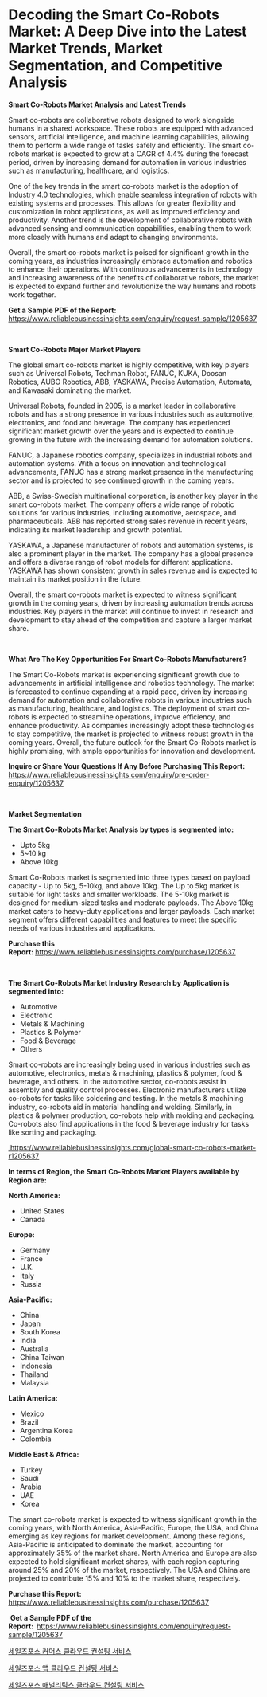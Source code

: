 <p><h1>Decoding the Smart Co-Robots Market: A Deep Dive into the Latest Market Trends, Market Segmentation, and Competitive Analysis</h1></p><p><strong>Smart Co-Robots Market Analysis and Latest Trends</strong></p>
<p><p>Smart co-robots are collaborative robots designed to work alongside humans in a shared workspace. These robots are equipped with advanced sensors, artificial intelligence, and machine learning capabilities, allowing them to perform a wide range of tasks safely and efficiently. The smart co-robots market is expected to grow at a CAGR of 4.4% during the forecast period, driven by increasing demand for automation in various industries such as manufacturing, healthcare, and logistics.</p><p>One of the key trends in the smart co-robots market is the adoption of Industry 4.0 technologies, which enable seamless integration of robots with existing systems and processes. This allows for greater flexibility and customization in robot applications, as well as improved efficiency and productivity. Another trend is the development of collaborative robots with advanced sensing and communication capabilities, enabling them to work more closely with humans and adapt to changing environments.</p><p>Overall, the smart co-robots market is poised for significant growth in the coming years, as industries increasingly embrace automation and robotics to enhance their operations. With continuous advancements in technology and increasing awareness of the benefits of collaborative robots, the market is expected to expand further and revolutionize the way humans and robots work together.</p></p>
<p><strong>Get a Sample PDF of the Report:&nbsp;</strong> <a href="https://www.reliablebusinessinsights.com/enquiry/request-sample/1205637">https://www.reliablebusinessinsights.com/enquiry/request-sample/1205637</a></p>
<p>&nbsp;</p>
<p><strong>Smart Co-Robots Major Market Players</strong></p>
<p><p>The global smart co-robots market is highly competitive, with key players such as Universal Robots, Techman Robot, FANUC, KUKA, Doosan Robotics, AUBO Robotics, ABB, YASKAWA, Precise Automation, Automata, and Kawasaki dominating the market. </p><p>Universal Robots, founded in 2005, is a market leader in collaborative robots and has a strong presence in various industries such as automotive, electronics, and food and beverage. The company has experienced significant market growth over the years and is expected to continue growing in the future with the increasing demand for automation solutions.</p><p>FANUC, a Japanese robotics company, specializes in industrial robots and automation systems. With a focus on innovation and technological advancements, FANUC has a strong market presence in the manufacturing sector and is projected to see continued growth in the coming years.</p><p>ABB, a Swiss-Swedish multinational corporation, is another key player in the smart co-robots market. The company offers a wide range of robotic solutions for various industries, including automotive, aerospace, and pharmaceuticals. ABB has reported strong sales revenue in recent years, indicating its market leadership and growth potential.</p><p>YASKAWA, a Japanese manufacturer of robots and automation systems, is also a prominent player in the market. The company has a global presence and offers a diverse range of robot models for different applications. YASKAWA has shown consistent growth in sales revenue and is expected to maintain its market position in the future.</p><p>Overall, the smart co-robots market is expected to witness significant growth in the coming years, driven by increasing automation trends across industries. Key players in the market will continue to invest in research and development to stay ahead of the competition and capture a larger market share.</p></p>
<p>&nbsp;</p>
<p><strong>What Are The Key Opportunities For Smart Co-Robots Manufacturers?</strong></p>
<p><p>The Smart Co-Robots market is experiencing significant growth due to advancements in artificial intelligence and robotics technology. The market is forecasted to continue expanding at a rapid pace, driven by increasing demand for automation and collaborative robots in various industries such as manufacturing, healthcare, and logistics. The deployment of smart co-robots is expected to streamline operations, improve efficiency, and enhance productivity. As companies increasingly adopt these technologies to stay competitive, the market is projected to witness robust growth in the coming years. Overall, the future outlook for the Smart Co-Robots market is highly promising, with ample opportunities for innovation and development.</p></p>
<p><strong>Inquire or Share Your Questions If Any Before Purchasing This Report:</strong> <a href="https://www.reliablebusinessinsights.com/enquiry/pre-order-enquiry/1205637">https://www.reliablebusinessinsights.com/enquiry/pre-order-enquiry/1205637</a></p>
<p>&nbsp;</p>
<p><strong>Market Segmentation</strong></p>
<p><strong>The Smart Co-Robots Market Analysis by types is segmented into:</strong></p>
<p><ul><li>Upto 5kg</li><li>5~10 kg</li><li>Above 10kg</li></ul></p>
<p><p>Smart Co-Robots market is segmented into three types based on payload capacity - Up to 5kg, 5-10kg, and above 10kg. The Up to 5kg market is suitable for light tasks and smaller workloads. The 5-10kg market is designed for medium-sized tasks and moderate payloads. The Above 10kg market caters to heavy-duty applications and larger payloads. Each market segment offers different capabilities and features to meet the specific needs of various industries and applications.</p></p>
<p><strong>Purchase this Report:&nbsp;</strong><a href="https://www.reliablebusinessinsights.com/purchase/1205637">https://www.reliablebusinessinsights.com/purchase/1205637</a></p>
<p>&nbsp;</p>
<p><strong>The Smart Co-Robots Market Industry Research by Application is segmented into:</strong></p>
<p><ul><li>Automotive</li><li>Electronic</li><li>Metals & Machining</li><li>Plastics & Polymer</li><li>Food & Beverage</li><li>Others</li></ul></p>
<p><p>Smart co-robots are increasingly being used in various industries such as automotive, electronics, metals & machining, plastics & polymer, food & beverage, and others. In the automotive sector, co-robots assist in assembly and quality control processes. Electronic manufacturers utilize co-robots for tasks like soldering and testing. In the metals & machining industry, co-robots aid in material handling and welding. Similarly, in plastics & polymer production, co-robots help with molding and packaging. Co-robots also find applications in the food & beverage industry for tasks like sorting and packaging.</p></p>
<p><a href="https://www.reliablebusinessinsights.com/global-smart-co-robots-market-r1205637">&nbsp;https://www.reliablebusinessinsights.com/global-smart-co-robots-market-r1205637</a></p>
<p><strong>In terms of Region, the Smart Co-Robots Market Players available by Region are:</strong></p>
<p>
    <p> <strong> North America: </strong>
        <ul>
            <li>United States</li>
            <li>Canada</li>
        </ul>
        </p> 
    <p> <strong> Europe: </strong>
        <ul>
            <li>Germany</li>
            <li>France</li>
            <li>U.K.</li>
            <li>Italy</li>
            <li>Russia</li>
        </ul>
        </p> 
    <p> <strong> Asia-Pacific: </strong>
        <ul>
            <li>China</li>
            <li>Japan</li>
            <li>South Korea</li>
            <li>India</li>
            <li>Australia</li>
            <li>China Taiwan</li>
            <li>Indonesia</li>
            <li>Thailand</li>
            <li>Malaysia</li>
        </ul>
        </p> 
    <p> <strong> Latin America: </strong>
        <ul>
            <li>Mexico</li>
            <li>Brazil</li>
            <li>Argentina Korea</li>
            <li>Colombia</li>
        </ul>
        </p> 
    <p> <strong> Middle East & Africa: </strong>
        <ul>
            <li>Turkey</li>
            <li>Saudi</li>
            <li>Arabia</li>
            <li>UAE</li>
            <li>Korea</li>
        </ul>
    </p>
    </p>
<p><p>The smart co-robots market is expected to witness significant growth in the coming years, with North America, Asia-Pacific, Europe, the USA, and China emerging as key regions for market development. Among these regions, Asia-Pacific is anticipated to dominate the market, accounting for approximately 35% of the market share. North America and Europe are also expected to hold significant market shares, with each region capturing around 25% and 20% of the market, respectively. The USA and China are projected to contribute 15% and 10% to the market share, respectively.</p></p>
<p><strong>Purchase this Report: </strong><a href="https://www.reliablebusinessinsights.com/purchase/1205637">https://www.reliablebusinessinsights.com/purchase/1205637</a></p>
<p>&nbsp;<strong>Get a Sample PDF of the Report:&nbsp;&nbsp;</strong><a href="https://www.reliablebusinessinsights.com/enquiry/request-sample/1205637">https://www.reliablebusinessinsights.com/enquiry/request-sample/1205637</a></p>
<p><strong></strong></p>
<p><p><a href="https://github.com/crfsywufhm81415/Market-Research-Report-List-2/blob/main/2031522106716.md">세일즈포스 커머스 클라우드 컨설팅 서비스</a></p><p><a href="https://github.com/DavidCarter19662022/Market-Research-Report-List-1/blob/main/3708452106715.md">세일즈포스 앱 클라우드 컨설팅 서비스</a></p><p><a href="https://github.com/bossladyaries0/Market-Research-Report-List-1/blob/main/3556105106714.md">세일즈포스 애널리틱스 클라우드 컨설팅 서비스</a></p></p>
